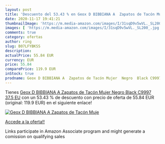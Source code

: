 ```yaml
---
layout: post
title: 'Descuento del 53.43 % en Geox D BIBBIANA A  Zapatos de Tacón Muje'
date: 2020-11-17 19:41:21
thumbnailImage: 'https://m.media-amazon.com/images/I/31sqD9v5wVL._SL200_.jpg'
images: [ 'https://m.media-amazon.com/images/I/31sqD9v5wVL._SL200_.jpg' ]
comments: true
category: ofertas
author: ring
slug: B07LFYBKSS
description:
actualPrice: 55.84 EUR
currency: EUR
price: 55.84
comparePrice: 119.9 EUR
inStock: true
prodname: Geox D BIBBIANA A  Zapatos de Tacón Mujer  Negro  Black C9997   37.5 EU
---
```


Tienes [Geox D BIBBIANA A  Zapatos de Tacón Mujer  Negro  Black C9997   37.5 EU](https://www.amazon.es/dp/B07LFYBKSS/?tag=tolees-21) con un 53.43 % de descuento con precio de oferta de 55.84 EUR (original: 119.9 EUR) en el siguiente enlace!

[![Geox D BIBBIANA A  Zapatos de Tacón Muje](https://m.media-amazon.com/images/I/31sqD9v5wVL._SL200_.jpg)](https://www.amazon.es/dp/B07LFYBKSS/?tag=tolees-21)

[Accede a la oferta!!](https://www.amazon.es/dp/B07LFYBKSS/?tag=tolees-21)

Links participate in Amazon Associate program and might generate a comission on qualifying sales


